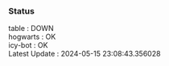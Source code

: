 ### Status


table : DOWN  
hogwarts : OK  
icy-bot : OK  
Latest Update : 2024-05-15 23:08:43.356028
